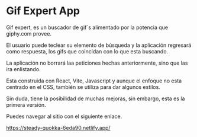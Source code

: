 # Gif Expert App

Gif expert, es un buscador de gif´s alimentado por la potencia que giphy.com provee.

El usuario puede teclear su elemento de búsqueda y la aplicación regresará como respuesta, los gifs que coincidan con lo que esta buscando.

La aplicación no borrará laa peticiones hechas anteriormente, sino que las ira enlistando.

Esta construida con React, Vite, Javascript y aunque el enfoque no esta centrado en el CSS, también se utiliza para dar algunos estilos.

Sin duda, tiene la posibilidad de muchas mejoras, sin embargo, esta es la primera versión.

Puedes navegar al sitio con el siguiente enlace.

https://steady-quokka-6eda90.netlify.app/
